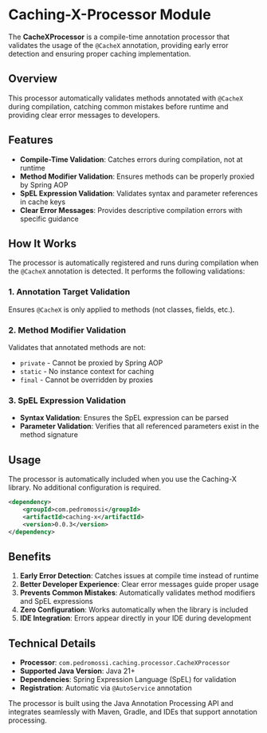 # Caching-X-Processor Module

The **CacheXProcessor** is a compile-time annotation processor that validates the usage of the `@CacheX` annotation, providing early error detection and ensuring proper caching implementation.

## Overview

This processor automatically validates methods annotated with `@CacheX` during compilation, catching common mistakes before runtime and providing clear error messages to developers.

## Features

- **Compile-Time Validation**: Catches errors during compilation, not at runtime
- **Method Modifier Validation**: Ensures methods can be properly proxied by Spring AOP
- **SpEL Expression Validation**: Validates syntax and parameter references in cache keys
- **Clear Error Messages**: Provides descriptive compilation errors with specific guidance

## How It Works

The processor is automatically registered and runs during compilation when the `@CacheX` annotation is detected. It performs the following validations:

### 1. Annotation Target Validation
Ensures `@CacheX` is only applied to methods (not classes, fields, etc.).

### 2. Method Modifier Validation
Validates that annotated methods are not:
- `private` - Cannot be proxied by Spring AOP
- `static` - No instance context for caching
- `final` - Cannot be overridden by proxies

### 3. SpEL Expression Validation
- **Syntax Validation**: Ensures the SpEL expression can be parsed
- **Parameter Validation**: Verifies that all referenced parameters exist in the method signature

## Usage

The processor is automatically included when you use the Caching-X library. No additional configuration is required.

```xml
<dependency>
    <groupId>com.pedromossi</groupId>
    <artifactId>caching-x</artifactId>
    <version>0.0.3</version>
</dependency>
```

## Benefits

1. **Early Error Detection**: Catches issues at compile time instead of runtime
2. **Better Developer Experience**: Clear error messages guide proper usage
3. **Prevents Common Mistakes**: Automatically validates method modifiers and SpEL expressions
4. **Zero Configuration**: Works automatically when the library is included
5. **IDE Integration**: Errors appear directly in your IDE during development

## Technical Details

- **Processor**: `com.pedromossi.caching.processor.CacheXProcessor`
- **Supported Java Version**: Java 21+
- **Dependencies**: Spring Expression Language (SpEL) for validation
- **Registration**: Automatic via `@AutoService` annotation

The processor is built using the Java Annotation Processing API and integrates seamlessly with Maven, Gradle, and IDEs that support annotation processing.
